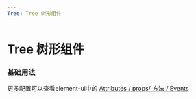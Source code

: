 ```yaml
---
Tree: Tree 树形组件
---
```

# Tree 树形组件

### 基础用法

<ClientOnly>
<field-tree-demo blockName="defaultTree" onlineDemo="https://codepen.io/w3cmark/pen/pozZxKY"/>
</ClientOnly>

更多配置可以查看element-ui中的 [Attributes / props/ 方法 / Events](https://element.eleme.cn/#/zh-CN/component/tree)